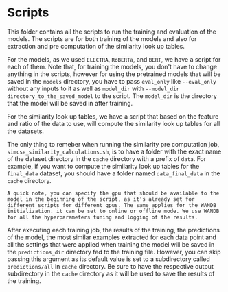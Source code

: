 # Scripts


This folder contains all the scripts to run the training and evaluation of the models. The scripts are for both training of the models and also for extraction and pre computation of the similarity look up tables. 

For the models, as we used `ELECTRA`, `RoBERTa`, and `BERT`, we have a script for each of them. Note that, for training the models, you don't have to change anything in the scripts, however for using the pretrained models that will be saved in the `models` directory, you have to pass `eval_only` like `--eval_only` without any inputs to it as well as `model_dir` with `--model_dir directory_to_the_saved_model` to the script. The `model_dir` is the directory that the model will be saved in after training. 


For the similarity look up tables, we have a script that based on the feature and ratio of the data to use, will compute the similarity look up tables for all the datasets.

The only thing to remeber when running the similarity pre computation job, `simcse_similarity_calculations.sh`, is to have a folder with the exact name of the dataset directory in the `cache` directory with a prefix of `data`. For example, if you want to compute the similarity look up tables for the `final_data` dataset, you should have a folder named `data_final_data` in the `cache` directory.

    A quick note, you can specify the gpu that should be available to the model in the beginning of the script, as it's already set for different scripts for different gpus. The same applies for the WANDB initialization. it can be set to online or offline mode. We use WANDB for all the hyperparameters tuning and logging of the results.

After executing each training job, the results of the training, the predictions of the model, the most similar examples extracted for each data point and all the settings that were applied when training the model will be saved in the `predictions_dir` directory fed to the training file. However, you can skip passing this argument as its default value is set to a subdirectory called `predictions/all` in `cache` directory. Be sure to have the respective output subdirectory in the `cache` directory as it will be used to save the results of the training.